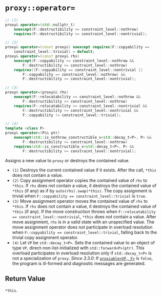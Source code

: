 # `proxy::operator=`

```cpp
// (1)
proxy& operator=(std::nullptr_t)
    noexcept(F::destructibility >= constraint_level::nothrow)
    requires(F::destructibility >= constraint_level::nontrivial);

// (2)
proxy& operator=(const proxy&) noexcept requires(F::copyability ==
    constraint_level::trivial) = default;
proxy& operator=(const proxy& rhs)
    noexcept(F::copyability >= constraint_level::nothrow &&
        F::destructibility >= constraint_level::nothrow)
    requires((F::copyability == constraint_level::nontrivial ||
        F::copyability == constraint_level::nothrow) &&
        F::destructibility >= constraint_level::nontrivial);

// (3)
proxy& operator=(proxy&& rhs)
    noexcept(F::relocatability >= constraint_level::nothrow &&
        F::destructibility >= constraint_level::nothrow)
    requires(F::relocatability >= constraint_level::nontrivial &&
        F::destructibility >= constraint_level::nontrivial &&
        F::copyability != constraint_level::trivial);

// (4)
template <class P>
proxy& operator=(P&& ptr)
    noexcept(std::is_nothrow_constructible_v<std::decay_t<P>, P> &&
        F::destructibility >= constraint_level::nothrow)
    requires(std::is_constructible_v<std::decay_t<P>, P> &&
        F::destructibility >= constraint_level::nontrivial);
```

Assigns a new value to `proxy` or destroys the contained value.

- `(1)` Destroys the current contained value if it exists. After the call, `*this` does not contain a value.
- `(2)` Copy assignment operator copies the contained value of `rhs` to `*this`. If `rhs` does not contain a value, it destroys the contained value of `*this` (if any) as if by `auto(rhs).swap(*this)`. The copy assignment is trivial when `F::copyability == constraint_level::trivial` is `true`.
- `(3)` Move assignment operator moves the contained value of `rhs` to `*this`. If `rhs` does not contain a value, it destroys the contained value of `*this` (if any). If the move construction throws when `F::relocatability == constraint_level::nontrivial`, `*this` does not contain a value. After move assignment, `rhs` is in a valid state with an unspecified value. The move assignment operator does not participate in overload resolution when `F::copyability == constraint_level::trivial`, falling back to the trivial copy assignment operator.
- `(4)` Let `VP` be `std::decay_t<P>`. Sets the contained value to an object of type `VP`, direct-non-list-initialized with `std::forward<P>(ptr)`. This overload participates in overload resolution only if `std::decay_t<P>` is not a specialization of `proxy`. *Since 3.3.0*: If [`proxiable<VP, F>`](../proxiable.md) is `false`, the program is ill-formed and diagnostic messages are generated.

## Return Value

`*this`.
